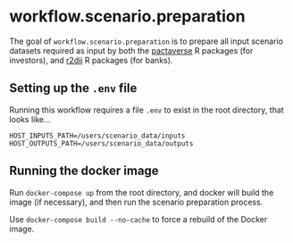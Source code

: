 # workflow.scenario.preparation

The goal of `workflow.scenario.preparation` is to prepare all input scenario datasets required as input by both the [pactaverse](https://rmi-pacta.github.io/pactaverse/) R packages (for investors), and [r2dii](https://rmi-pacta.github.io/r2dii.analysis/) R packages (for banks).

## Setting up the `.env` file

Running this workflow requires a file `.env` to exist in the root directory, that looks like...

```
HOST_INPUTS_PATH=/users/scenario_data/inputs
HOST_OUTPUTS_PATH=/users/scenario_data/outputs
```

## Running the docker image

Run `docker-compose up` from the root directory, and docker will build the image (if necessary), and then run the scenario preparation process.

Use `docker-compose build --no-cache` to force a rebuild of the Docker image.
